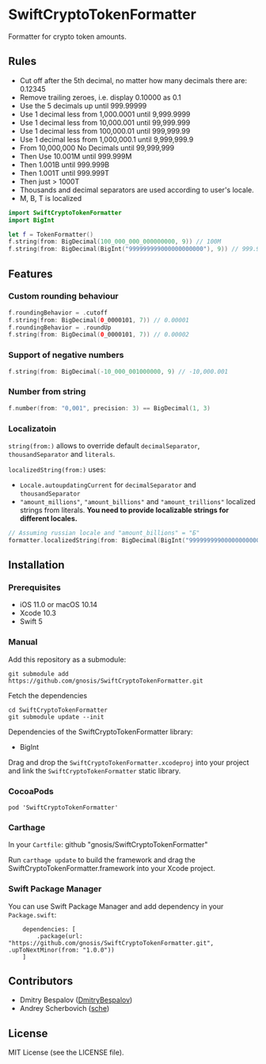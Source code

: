 # SwiftCryptoTokenFormatter
Formatter for crypto token amounts.

## Rules
- Cut off after the 5th decimal, no matter how many decimals there are: 0.12345
- Remove trailing zeroes, i.e. display 0.10000 as 0.1
- Use the 5 decimals up until 999.99999
- Use 1 decimal less from 1,000.0001 until 9,999.9999
- Use 1 decimal less from 10,000.001 until 99,999.999
- Use 1 decimal less from 100,000.01 until 999,999.99
- Use 1 decimal less from 1,000,000.1 until 9,999,999.9
- From 10,000,000 No Decimals until 99,999,999
- Then Use 10.001M until 999.999M
- Then 1.001B until 999.999B
- Then 1.001T until 999.999T
- Then just > 1000T
- Thousands and decimal separators are used according to user's locale.
- M, B, T is localized

```Swift
import SwiftCryptoTokenFormatter
import BigInt

let f = TokenFormatter()
f.string(from: BigDecimal(100_000_000_000000000, 9)) // 100M
f.string(from: BigDecimal(BigInt("999999999000000000000"), 9)) // 999.999B
```

## Features

### Custom rounding behaviour
```Swift
f.roundingBehavior = .cutoff
f.string(from: BigDecimal(0_0000101, 7)) // 0.00001
f.roundingBehavior = .roundUp
f.string(from: BigDecimal(0_0000101, 7)) // 0.00002
```

### Support of negative numbers
```Swift
f.string(from: BigDecimal(-10_000_001000000, 9) // -10,000.001
```

### Number from string
```Swift
f.number(from: "0,001", precision: 3) == BigDecimal(1, 3)
```

### Localizatoin

`string(from:)` allows to override default `decimalSeparator`, `thousandSeparator` and `literals`.

`localizedString(from:)` uses:
-  `Locale.autoupdatingCurrent` for `decimalSeparator` and  `thousandSeparator`
-  `"amount_millions"`, `"amount_billions"` and `"amount_trillions"` localized strings from literals. **You need to provide localizable strings for different locales.**

```Swift
// Assuming russian locale and "amount_billions" = "Б"
formatter.localizedString(from: BigDecimal(BigInt("999999999000000000000"), 9)) // 999,999Б
```

## Installation

### Prerequisites

- iOS 11.0 or macOS 10.14
- Xcode 10.3
- Swift 5



### Manual

Add this repository as a submodule:

```
git submodule add https://github.com/gnosis/SwiftCryptoTokenFormatter.git
```

Fetch the dependencies

```
cd SwiftCryptoTokenFormatter
git submodule update --init
```

Dependencies of the SwiftCryptoTokenFormatter library:
- BigInt

Drag and drop the `SwiftCryptoTokenFormatter.xcodeproj` into your project and link the `SwiftCryptoTokenFormatter` static library.

### CocoaPods

```
pod 'SwiftCryptoTokenFormatter'
```

### Carthage

In your `Cartfile`:
github "gnosis/SwiftCryptoTokenFormatter"

Run `carthage update` to build the framework and drag the SwiftCryptoTokenFormatter.framework into your Xcode project.

### Swift Package Manager

You can use Swift Package Manager and add dependency in your `Package.swift`:
```
    dependencies: [
        .package(url: "https://github.com/gnosis/SwiftCryptoTokenFormatter.git", .upToNextMinor(from: "1.0.0"))
    ]
```

## Contributors

* Dmitry Bespalov ([DmitryBespalov](https://github.com/DmitryBespalov))
* Andrey Scherbovich ([sche](https://github.com/sche))

## License

MIT License (see the LICENSE file).
